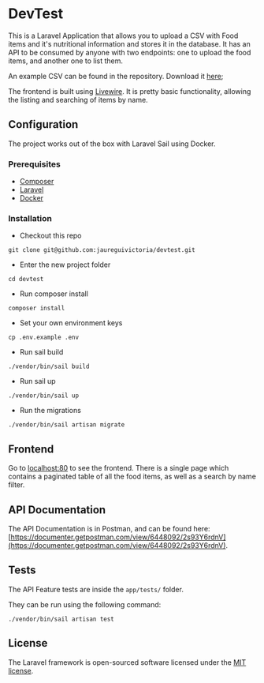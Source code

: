 # DevTest

This is a Laravel Application that allows you to upload a CSV with Food items and it's nutritional information and stores it in the database. It has an API to be consumed by anyone with two endpoints: one to upload the food items, and another one to list them.

An example CSV can be found in the repository. Download it [here](https://github.com/jaureguivictoria/devtest/blob/main/samplefooddata.csv);

The frontend is built using [Livewire](https://laravel-livewire.com/). It is pretty basic functionality, allowing the listing and searching of items by name.

## Configuration

The project works out of the box with Laravel Sail using Docker.

### Prerequisites

- [Composer](https://getcomposer.org/)
- [Laravel](https://laravel.com/docs/10.x#laravel-and-docker)
- [Docker](https://laravel.com/docs/10.x#laravel-and-docker)

### Installation

- Checkout this repo
```console
git clone git@github.com:jaureguivictoria/devtest.git
```

- Enter the new project folder
```console
cd devtest
```

- Run composer install
```console
composer install
```

- Set your own environment keys
```console
cp .env.example .env
```

- Run sail build
```console
./vendor/bin/sail build
```

- Run sail up
```console
./vendor/bin/sail up
```

- Run the migrations
```console
./vendor/bin/sail artisan migrate
```

## Frontend

Go to [localhost:80](localhost:80) to see the frontend. There is a single page which contains a paginated table of all the food items, as well as a search by name filter.


## API Documentation

The API Documentation is in Postman, and can be found here: [https://documenter.getpostman.com/view/6448092/2s93Y6rdnV](https://documenter.getpostman.com/view/6448092/2s93Y6rdnV). 


## Tests

The API Feature tests are inside the ```app/tests/``` folder.

They can be run using the following command:

```console
./vendor/bin/sail artisan test
```

## License

The Laravel framework is open-sourced software licensed under the [MIT license](https://opensource.org/licenses/MIT).
